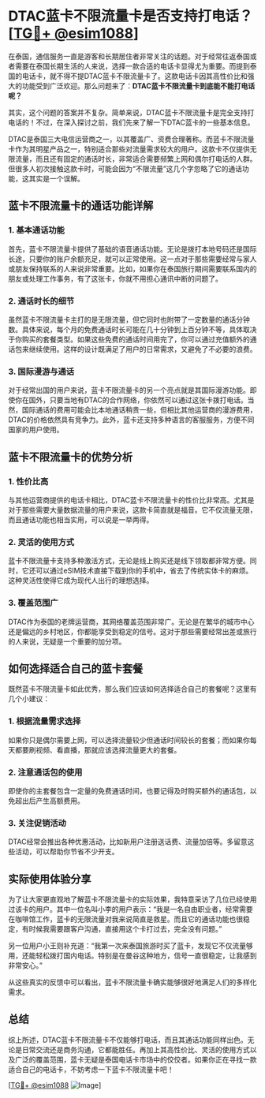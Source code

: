 # DTAC蓝卡不限流量卡是否支持打电话？[[TG💪+ @esim1088](https://t.me/s/esim1088)]

在泰国，通信服务一直是游客和长期居住者非常关注的话题。对于经常往返泰国或者需要在泰国长期生活的人来说，选择一款合适的电话卡显得尤为重要。而提到泰国的电话卡，就不得不提DTAC蓝卡不限流量卡了。这款电话卡因其高性价比和强大的功能受到广泛欢迎。那么问题来了：**DTAC蓝卡不限流量卡到底能不能打电话呢？**

其实，这个问题的答案并不复杂。简单来说，DTAC蓝卡不限流量卡是完全支持打电话的！不过，在深入探讨之前，我们先来了解一下DTAC蓝卡的一些基本信息。

DTAC是泰国三大电信运营商之一，以其覆盖广、资费合理著称。而蓝卡不限流量卡作为其明星产品之一，特别适合那些对流量需求较大的用户。这款卡不仅提供无限流量，而且还有固定的通话时长，非常适合需要频繁上网和偶尔打电话的人群。但很多人初次接触这款卡时，可能会因为“不限流量”这几个字忽略了它的通话功能，这其实是一个误解。

## **蓝卡不限流量卡的通话功能详解**

### **1. 基本通话功能**
首先，蓝卡不限流量卡提供了基础的语音通话功能。无论是拨打本地号码还是国际长途，只要你的账户余额充足，就可以正常使用。这一点对于那些需要经常与家人或朋友保持联系的人来说非常重要。比如，如果你在泰国旅行期间需要联系国内的朋友或处理工作事务，有了这张卡，你就不用担心通讯中断的问题了。

### **2. 通话时长的细节**
虽然蓝卡不限流量卡主打的是无限流量，但它同时也附带了一定数量的通话分钟数。具体来说，每个月的免费通话时长可能在几十分钟到上百分钟不等，具体取决于你购买的套餐类型。如果这些免费的通话时间用完了，你可以通过充值额外的通话包来继续使用。这样的设计既满足了用户的日常需求，又避免了不必要的浪费。

### **3. 国际漫游与通话**
对于经常出国的用户来说，蓝卡不限流量卡的另一个亮点就是其国际漫游功能。即使你在国外，只要当地有DTAC的合作网络，你依然可以通过这张卡拨打电话。当然，国际通话的费用可能会比本地通话稍贵一些，但相比其他运营商的漫游费用，DTAC的价格依然具有竞争力。此外，蓝卡还支持多种语言的客服服务，方便不同国家的用户使用。

## **蓝卡不限流量卡的优势分析**

### **1. 性价比高**
与其他运营商提供的电话卡相比，DTAC蓝卡不限流量卡的性价比非常高。尤其是对于那些需要大量数据流量的用户来说，这款卡简直就是福音。它不仅流量无限，而且通话功能也相当实用，可以说是一举两得。

### **2. 灵活的使用方式**
蓝卡不限流量卡支持多种激活方式，无论是线上购买还是线下领取都非常方便。同时，它还可以通过eSIM技术直接下载到你的手机中，省去了传统实体卡的麻烦。这种灵活性使得它成为现代人出行的理想选择。

### **3. 覆盖范围广**
DTAC作为泰国的老牌运营商，其网络覆盖范围非常广。无论是在繁华的城市中心还是偏远的乡村地区，你都能享受到稳定的信号。这对于那些需要经常出差或旅行的人来说，无疑是一个重要的加分项。

## **如何选择适合自己的蓝卡套餐**

既然蓝卡不限流量卡如此优秀，那么我们应该如何选择适合自己的套餐呢？这里有几个小建议：

### **1. 根据流量需求选择**
如果你只是偶尔需要上网，可以选择流量较少但通话时间较长的套餐；而如果你每天都要刷视频、看直播，那就应该选择流量更大的套餐。

### **2. 注意通话包的使用**
即使你的主套餐包含一定量的免费通话时间，也要记得及时购买额外的通话包，以免超出后产生高额费用。

### **3. 关注促销活动**
DTAC经常会推出各种优惠活动，比如新用户注册送话费、流量加倍等。多留意这些活动，可以帮助你节省不少开支。

## **实际使用体验分享**

为了让大家更直观地了解蓝卡不限流量卡的实际效果，我特意采访了几位已经使用过该卡的用户。其中一位名叫小李的用户表示：“我是一名自由职业者，经常需要在咖啡馆工作，蓝卡的无限流量对我来说简直是救星。而且它的通话功能也很稳定，有时候我需要跟客户沟通，直接用这个卡打过去，完全没有问题。”

另一位用户小王则补充道：“我第一次来泰国旅游时买了蓝卡，发现它不仅流量够用，还能轻松拨打国内电话。特别是在曼谷这种地方，信号一直很稳定，让我感到非常安心。”

从这些真实的反馈中可以看出，蓝卡不限流量卡确实能够很好地满足人们的多样化需求。

## **总结**

综上所述，DTAC蓝卡不限流量卡不仅能够打电话，而且其通话功能同样出色。无论是日常交流还是商务沟通，它都能胜任。再加上其高性价比、灵活的使用方式以及广泛的覆盖范围，蓝卡无疑是泰国电话卡市场中的佼佼者。如果你正在寻找一款适合自己的电话卡，不妨考虑一下蓝卡不限流量卡吧！

[[TG💪+ @esim1088](https://t.me/s/esim1088) ![Image](https://i.postimg.cc/4NQfJmqS/Snipaste-2025-05-13-00-14-12.png)]